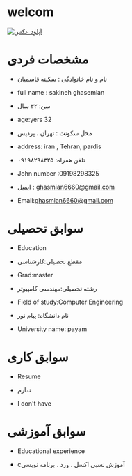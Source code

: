 # welcom


<a href="https://8pic.ir/" target="_blank" title="آپلود عکس"><img src="https://8pic.ir/uploads/۲۰۲۰۱۰۰۸-۱۳۴۴۵۸_f4f2b.jpg" border="0" alt="آپلود عکس"></a>
# مشخصات فردی 

 - نام و نام خانوادگی : سکینه قاسمیان 

 - full name : sakineh ghasemian 
 
 -  سن: ۳۲ سال
  
 - age:yers 32
 
 - محل سکونت : تهران ، پردیس
 
 - address: iran , Tehran, pardis 
     
 -  تلفن همراه: ۰۹۱۹۸۲۹۸۳۲۵ 
   
 -  John number :09198298325
   
 - ایمیل : ghasmian6660@gmail.com 
   
 - Email:ghasmian6660@gmail.com 
 
# سوابق تحصیلی

- Education

- مقطع تحصیلی:کارشناسی

- Grad:master

- رشته تحصیلی:مهندسی کامپیوتر

- Field of study:Computer Engineering

- نام دانشگاه: پیام نور

- University name: payam

# سوابق کاری

- Resume

- ندارم

- I don't have

# سوابق آموزشی

- Educational experience

- cآموزش نسبی اکسل ، ورد ، برنامه نویسی
 
